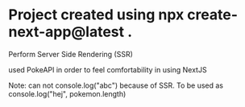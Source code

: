 # Project created using npx create-next-app@latest .

<p>Perform Server Side Rendering (SSR)</p>
<p>used PokeAPI in order to feel comfortability in using NextJS </p>

Note:
can not console.log("abc") because of SSR. To be used as console.log("hej", pokemon.length)
